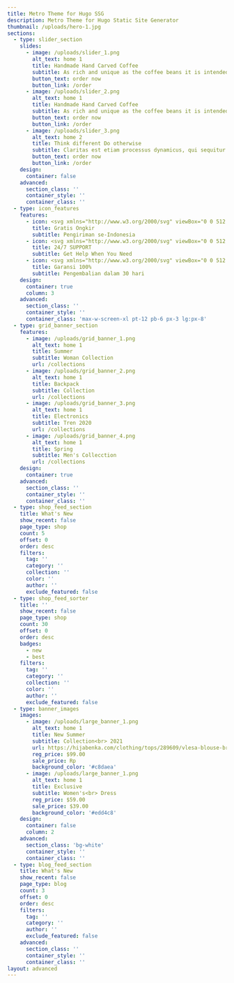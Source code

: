 ```yaml
---
title: Metro Theme for Hugo SSG
description: Metro Theme for Hugo Static Site Generator
thumbnail: /uploads/hero-1.jpg
sections:
  - type: slider_section
    slides:
      - image: /uploads/slider_1.png
        alt_text: home 1
        title: Handmade Hand Carved Coffee
        subtitle: As rich and unique as the coffee beans it is intended for, this little scoop will make your morning ritual a special occasion every day.
        button_text: order now
        button_link: /order
      - image: /uploads/slider_2.png
        alt_text: home 1
        title: Handmade Hand Carved Coffee
        subtitle: As rich and unique as the coffee beans it is intended for, this little scoop will make your morning ritual a special occasion every day.
        button_text: order now
        button_link: /order
      - image: /uploads/slider_3.png
        alt_text: home 2
        title: Think different Do otherwise
        subtitle: Claritas est etiam processus dynamicus, qui sequitur mutationem <br> consuetudium lectorum.
        button_text: order now
        button_link: /order
    design:
      container: false
    advanced:
      section_class: ''
      container_style: ''
      container_class: ''
  - type: icon_features
    features:
      - icon: <svg xmlns="http://www.w3.org/2000/svg" viewBox="0 0 512.0004 512.0016"><path d="M476.1584 231.364c20.2646 3.085 35.8418 20.626 35.8408 41.7373v85.5117c0 4.4277-3.5898 8.0166-8.0166 8.0166h-26.2031c0.002 0.1777 0.0137 0.3545 0.0137 0.5342 0 27.9961-22.7773 50.7715-50.7715 50.7715-27.9951 0-50.7725-22.7754-50.7725-50.7715 0-0.1787 0.0117-0.3564 0.0137-0.5342h-180.67c0.002 0.1777 0.0146 0.3545 0.0146 0.5342 0 27.9961-22.7773 50.7715-50.7725 50.7715s-50.7715-22.7754-50.7715-50.7715c0-0.1787 0.0117-0.3564 0.0137-0.5342h-43.3037c-9.1367 0-16.5684-7.4316-16.5684-16.5684v-17.6367h-26.1885c-4.4277 0-8.0166-3.5889-8.0166-8.0166 0-4.4287 3.5898-8.0176 8.0166-8.0176h76.96c4.4287 0 8.0176 3.5889 8.0176 8.0176 0 4.4277-3.5898 8.0166-8.0176 8.0166h-34.7383v17.6367c0 0.2959 0.2383 0.5342 0.5342 0.5342h46.0801c6.8857-19.8828 25.7871-34.2051 47.9824-34.2051s41.0957 14.3223 47.9824 34.2051h166.327v-60.3906c0-4.4277 3.5908-8.0176 8.0176-8.0176 4.4277 0 8.0166 3.5908 8.0166 8.0176v60.3926h3.8603c6.8848-19.8828 25.7871-34.2051 47.9824-34.2051 22.1943 0 41.0957 14.3223 47.9814 34.2051h20.9619v-35.2725h-9.0859c-13.8506 0-25.1191-11.2686-25.1191-25.1191v-17.1025c0-4.4277 3.5898-8.0166 8.0175-8.0166h24.9277c-3.3945-10.5254-13.2754-18.1631-24.9121-18.1709-0.0068 0-0.0137 0.001-0.0214 0.0009s-0.0137-0.002-0.0215-0.0019h-94.5693v9.0879c0 4.4277-3.5898 8.0166-8.0166 8.0166-4.4277 0-8.0166-3.5898-8.0166-8.0166v-145.372c0-0.2949-0.2393-0.5342-0.5342-0.5342h-307.841c-0.2959 0-0.5342 0.2393-0.5342 0.5342v145.37c0 4.4277-3.5898 8.0166-8.0176 8.0166s-8.0166-3.5898-8.0166-8.0166v-145.37c0-9.1357 7.4316-16.5684 16.5684-16.5684h307.842c9.1357 0 16.5674 7.4326 16.5674 16.5684v17.6377h60.3926c18.5645 0 33.6699 15.1045 33.6699 33.6709v8.5508c0 3.8525-2.7197 7.0684-6.3447 7.8388z m-100.976-87.06200000000001v18.1709h78.0293v-0.5332c0-9.7256-7.9121-17.6377-17.6367-17.6377h-60.3926z m0 86.58000000000001h84.3291l-13.0938-52.376h-71.2354v52.376z m-230.34699999999998 171.0233c19.1553 0 34.7393-15.583 34.7393-34.7393s-15.584-34.7393-34.7393-34.7393-34.7393 15.583-34.7393 34.7393 15.584 34.7393 34.7393 34.7393z m282.188 0c19.1543 0 34.7383-15.583 34.7383-34.7393s-15.584-34.7393-34.7383-34.7393c-19.1553 0-34.7393 15.583-34.7393 34.7393s15.584 34.7393 34.7393 34.7393z m68.94400000000002-102.61430000000001h-0.0009v-18.1719h-18.1709v9.0859c0 5.0098 4.0762 9.0859 9.0859 9.086h9.0859z m-351.132 51.30669999999998c9.1357 0 16.5684 7.4326 16.5684 16.5684s-7.4326 16.5684-16.5684 16.5684-16.5684-7.4326-16.5684-16.5684 7.4326-16.5684 16.5684-16.5684z m282.188 0c9.1357 0 16.5674 7.4326 16.5674 16.5684s-7.4316 16.5684-16.5674 16.5684c-9.1367 0-16.5684-7.4326-16.5684-16.5684s7.4316-16.5684 16.5684-16.5684z m-94.06299999999999-34.20369999999997c4.4277 0 8.0166 3.5898 8.0166 8.0176s-3.5898 8.0166-8.0166 8.0166h-119.716c-4.4277 0-8.0176-3.5889-8.0175-8.0166s3.5908-8.0176 8.0175-8.0176h119.716z m-205.22699999999998-34.204999999999984c4.4268 0 8.0166 3.5889 8.0166 8.0166s-3.5898 8.0166-8.0166 8.0166h-102.614c-4.4277 0-8.0176-3.5889-8.0175-8.0166s3.5908-8.0166 8.0175-8.0166h102.614z m151.038-108.81800000000001c3.1299 3.1309 3.1299 8.206-0.0019 11.3379l-76.96 76.96c-1.5635 1.5664-3.6162 2.3477-5.668 2.3477-2.0508 0-4.1025-0.7813-5.668-2.3477l-42.7559-42.7559c-3.1309-3.1309-3.1309-8.206 0-11.3369 3.1299-3.1309 8.206-3.1309 11.3369 0l37.0869 37.0869 71.292-71.291c3.1309-3.1309 8.207-3.1309 11.3379-0.001z"></path></svg>
        title: Gratis Ongkir
        subtitle: Pengiriman se-Indonesia
      - icon: <svg xmlns="http://www.w3.org/2000/svg" viewBox="0 0 512 512.0016"><path d="M431.166 194.69c36.6797 2.3662 65.7217 33.0215 65.6143 70.2383v30.7627c0 37.4326-29.2578 68.0879-66.1514 70.3467-3.6572 56.1475-31.3008 84.0068-54.6426 97.667-16.5645 9.6807-33.2363 13.4453-43.7783 14.9512-5.2705 19.1465-22.8027 33.3447-43.6699 33.3447h-32.377c-24.9541 0-45.2842-20.4365-45.2842-45.3916s20.3301-45.2842 45.2842-45.2842h32.2695c20.1143 0 37.2168 13.123 43.1328 31.3008 21.5117-3.5498 67.8721-19.1465 73.1426-86.4805h-18.0703c-7.0996 0-12.9082-5.8086-12.9082-12.9072v-145.855c0-7.0996 5.8086-12.9082 12.9082-12.9082h18.5v-19.4688c0-85.082-60.5576-149.189-141.015-149.189h-16.2422c-80.3496 0-141.015 64.1074-141.015 149.189v19.4688h18.5c7.0996 0 12.9082 5.8086 12.9082 12.9082v145.963c0 7.0986-5.8086 12.9072-12.9082 12.9072h-39.6904c-38.8301 0-70.4541-31.623-70.4541-70.4541v-30.7627c0-37.3242 29.1504-67.8721 65.8291-70.3457v-19.6846c0-47.1123 16.6719-90.8906 46.8975-123.375 30.9785-33.3438 73.5732-51.6299 120.04-51.6299h16.2422c46.4668 0 89.0625 18.2861 120.04 51.6299 30.2256 32.4844 46.8975 76.2627 46.8975 123.375v19.6846z m-318.494 145.64v-120.04h-26.7832c-24.6318 0-44.6387 20.0068-44.6387 44.6387v30.7627c0 24.6318 20.0068 44.6387 44.6387 44.6387h26.7832z m175.86600000000004 145.85560000000004c10.7559 0 19.4688-8.7119 19.4688-19.4688 0-10.7559-8.7129-19.4688-19.4688-19.4688h-32.377c-10.7559 0-19.4688 8.7129-19.4688 19.4688 0 10.7568 8.7129 19.4688 19.4688 19.4688h32.377z m182.534-190.49460000000005v-30.7627c0-24.6318-20.0068-44.6387-44.6387-44.6387h-26.7832v120.04h26.7832c24.6318 0 44.6387-20.0068 44.6387-44.6387z"></path></svg>
        title: 24/7 SUPPORT
        subtitle: Get Help When You Need
      - icon: <svg xmlns="http://www.w3.org/2000/svg" viewBox="0 0 512 512.0016"><path d="M435 288.783c0 24.3271-14.6768 45.2803-35.6318 54.5039 8.0049 10.1406 12.8018 22.9238 12.8018 36.8174 0 23.6455-13.8594 44.1133-33.8809 53.7129 5.9717 8.7422 9.0029 19.1104 8.6182 29.9434-0.9629 27.0518-23.3145 48.2402-50.8877 48.2402h-122.413c-75.3242 0-136.606-61.2803-136.606-136.606v-100.861c0-63.9932 44.2383-117.825 103.731-132.582v-77.874c0-35.332 28.7441-64.0762 64.0762-64.0762 35.3311 0 64.0752 28.7441 64.0752 64.0762v73.8496h46.6221c32.2842 0 59.4648 25.7383 60.5889 57.375 0.5303 14.8994-4.3691 29.0625-13.8379 40.3428 19.4033 9.8213 32.7441 29.9443 32.7441 53.1387z m-226.529-224.70600000000002h0.002v73.9805c1.7061-0.0635 3.4141-0.1309 5.1357-0.1309h67.5352v-73.8496c0-20.0361-16.3008-36.3369-36.3359-36.3369-20.0361 0-36.3369 16.3008-36.3369 36.3369z m166.998 256.497c17.5293 0 31.7881-14.2656 31.7881-31.7949s-14.2607-31.792-31.792-31.792h-126.025c-7.6602 0-13.8691-6.209-13.8691-13.8691s6.209-13.8701 13.8691-13.8701h107.159c8.706 0 16.832-3.4512 22.8809-9.7188 6.043-6.2627 9.2012-14.5176 8.8906-23.2451-0.5986-16.8828-15.3438-30.6201-32.8652-30.6201h-141.898c-60.0303 0-108.867 48.8369-108.867 108.867v100.861c0 60.0303 48.8369 108.867 108.867 108.867h122.413c12.3506 0 22.7422-9.6396 23.165-21.4863 0.2178-6.126-1.9981-11.9219-6.2392-16.3164-4.2441-4.3965-9.9492-6.8203-16.0576-6.8203h-87.4463c-7.6602 0-13.8691-6.209-13.8691-13.8691s6.209-13.8701 13.8691-13.8701h103.196c17.5312 0 31.793-14.2598 31.793-31.791s-14.2617-31.793-31.793-31.793h-103.196c-7.6602 0-13.8691-6.21-13.8691-13.8701 0-7.6592 6.209-13.8691 13.8691-13.8691h103.196 22.8311z"></path></svg>
        title: Garansi 100%
        subtitle: Pengembalian dalam 30 hari
    design:
      container: true
      column: 3
    advanced:
      section_class: ''
      container_style: ''
      container_class: 'max-w-screen-xl pt-12 pb-6 px-3 lg:px-8'
  - type: grid_banner_section
    features:
      - image: /uploads/grid_banner_1.png
        alt_text: home 1
        title: Summer
        subtitle: Woman Collection
        url: /collections
      - image: /uploads/grid_banner_2.png
        alt_text: home 1
        title: Backpack
        subtitle: Collection
        url: /collections
      - image: /uploads/grid_banner_3.png
        alt_text: home 1
        title: Electronics
        subtitle: Tren 2020
        url: /collections
      - image: /uploads/grid_banner_4.png
        alt_text: home 1
        title: Spring
        subtitle: Men's Collecction
        url: /collections
    design:
      container: true
    advanced:
      section_class: ''
      container_style: ''
      container_class: ''
  - type: shop_feed_section
    title: What's New
    show_recent: false
    page_type: shop
    count: 5
    offset: 0
    order: desc
    filters:
      tag: ''
      category: ''
      collection: ''
      color: ''
      author: ''
      exclude_featured: false
  - type: shop_feed_sorter
    title: ''
    show_recent: false
    page_type: shop
    count: 30
    offset: 0
    order: desc
    badges:
      - new
      - best
    filters:
      tag: ''
      category: ''
      collection: ''
      color: ''
      author: ''
      exclude_featured: false
  - type: banner_images
    images:
      - image: /uploads/large_banner_1.png
        alt_text: home 1
        title: New Summer
        subtitle: Collection<br> 2021
        url: https://hijabenka.com/clothing/tops/289609/vlesa-blouse-brown?trc_sale=clothing+96
        reg_price: $99.00
        sale_price: Rp 
        background_color: '#c8daea'
      - image: /uploads/large_banner_1.png
        alt_text: home 1
        title: Exclusive
        subtitle: Women's<br> Dress
        reg_price: $59.00
        sale_price: $39.00
        background_color: '#edd4c8'
    design:
      container: false
      column: 2
    advanced:
      section_class: 'bg-white'
      container_style: ''
      container_class: ''
  - type: blog_feed_section
    title: What's New
    show_recent: false
    page_type: blog
    count: 3
    offset: 0
    order: desc
    filters:
      tag: ''
      category: ''
      author: ''
      exclude_featured: false
    advanced:
      section_class: ''
      container_style: ''
      container_class: '' 
layout: advanced
---
```

